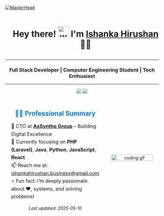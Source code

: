 [![MasterHead](https://cubettech.com/wp-content/uploads/2021/05/WEB-Full-Stack-Developer.jpg)](https://ishankahirushan.github.io)

<div id="user-content-toc">
  <ul align="center">
    <summary>
      <h1 style="display: inline-block">
        Hey there! <img src="https://media.giphy.com/media/hvRJCLFzcasrR4ia7z/giphy.gif" width="35" alt="wave" /> I'm <a href="https://ishankahirushan.github.io/" target="_blank" rel="noopener noreferrer">Ishanka Hirushan</a> 👨‍💻
      </h1>
    </summary>
  </ul>
</div>

<hr>

<h3 align="center">Full Stack Developer | Computer Engineering Student | Tech Enthusiast</h3>

<hr>

<div align="center">
  <img src="https://komarev.com/ghpvc/?username=ishankahirushan&color=blue" />
  <img src="https://komarev.com/ghpvc/?username=ishankahirushan&label=Profile%20views&color=0e75b6&style=flat" />
</div>

<div style="display: flex; align-items: center; justify-content: center; gap: 20px; flex-wrap: wrap; padding: 20px;">
  <div style="flex: 1; max-width: 600px; padding-right: 20px;">
    <h2 style="color:#007acc; text-align: center;">👨‍💻 Professional Summary</h2>
    <ul style="font-size: 16px; line-height: 1.6; list-style-type: none; padding-left: 0;">
      <li>💼 CTO at <a href="https://www.axsynthegroup.me" target="_blank"><b>AxSynthe Group</b></a> – Building Digital Excellence</li>
      <li>🌱 Currently focusing on <b>PHP (Laravel)</b>, <b>Java</b>, <b>Python</b>, <b>JavaScript</b>, <b>React</b></li>
      <li>📫 Reach me at: <a href="mailto:ishankahirushan.business@gmail.com">ishankahirushan.business@gmail.com</a></li>
      <li>⚡ Fun fact: I’m deeply passionate about ❤️, systems, and solving problems!</li>
    </ul>
    <p style="text-align: center; font-style: italic;">Last updated: 2025-05-10</p>
  </div>
  
  <div style="flex: 1; max-width: 400px; text-align: center;">
    <img src="https://media.giphy.com/media/qgQUggAC3Pfv687qPC/giphy.gif" width="100%" alt="coding gif">
  </div>
</div>


